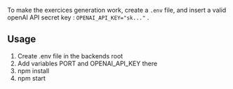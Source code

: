 To make the exercices generation work, create a `.env` file, and insert a valid openAI API secret key : `OPENAI_API_KEY="sk..."` .

## Usage

1. Create .env file in the backends root
2. Add variables PORT and OPENAI_API_KEY there
3. npm install
4. npm start

